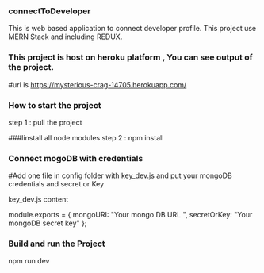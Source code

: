 ### connectToDeveloper
This is web based application to connect developer profile. This project use MERN Stack and including REDUX.

### This project is host on heroku platform , You can see output of the project.
#url is
https://mysterious-crag-14705.herokuapp.com/

### How to start the project
step 1 : pull the project

###Iinstall all node modules
step 2 : npm install 

### Connect mogoDB with credentials
#Add one file in config folder with key_dev.js and put your mongoDB credentials and secret or Key

key_dev.js content

module.exports = {
  mongoURI: "Your mongo DB URL ",
  secretOrKey: "Your mongoDB secret key"
};

### Build and run the Project
npm run dev



